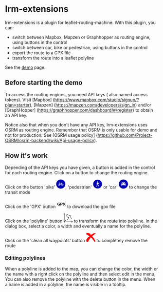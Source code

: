# lrm-extensions

lrm-extensions is a plugin for leaflet-routing-machine. With this plugin, you can:
- switch between Mapbox, Mapzen or Graphhopper as routing engine, using buttons in the control
- switch between car, bike or pedestrian, using buttons in the control
- export the route to a GPX file
- transform the route into a leaflet polyline

See the [demo](http://wwwouaiebe.github.io/lrm-extensions/) page.

## Before starting the demo

To access the routing engines, you need API keys ( also named access tokens). Visit [Mapbox] (https://www.mapbox.com/studio/signup/?plan=starter),
[Mapzen] (https://mapzen.com/developers/sign_in) and/or [GraphHopper] (https://graphhopper.com/dashboard/#/register) to obtain an API key.

Notice also that when you don't have any API key, lrm-extensions uses OSRM as routing engine. Remember that OSRM is only usable for demo and not for production. 
See [OSRM usage policy] (https://github.com/Project-OSRM/osrm-backend/wiki/Api-usage-policy).

## How it's work

Depending of the API keys you have given, a button is added in the control for each routing engine. Click on a button to change the routing engine.

Click on the button 'bike' <img src="lrm-extensions.img/control/Bike.png" />, 'pedestrian' <img src="lrm-extensions.img/control/Pedestrian.png" /> or 'car' <img src="lrm-extensions.img/control/Car.png" /> to change the transit mode

Click on the 'GPX' button <img src="lrm-extensions.img/control/gpx.png" /> to download the gpx file

Click on the 'polyline' button <img src="lrm-extensions.img/control/polyline.png" /> to transform the route into polyline. In the dialog box, select a color, a width and eventually a name for the polyline.

Click on the 'clean all waypoints' button <img src="lrm-extensions.img/control/erase.png" /> to completely remove the route

### Editing polylines

When a polyline is added to the map, you can change the color, the width or the name with a right click on the polyline and then select edit in the menu. You can also remove the polyline with the delete button in the menu.
When a name is added in a polyline, the name is visible in a tooltip.